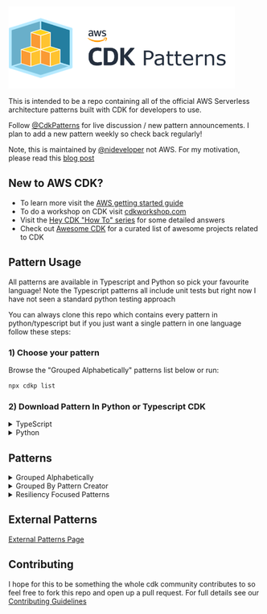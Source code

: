 <img src="img/cdkpatterns_logo.png" width="450" />

This is intended to be a repo containing all of the official AWS Serverless architecture patterns built with CDK for developers to use.

Follow [@CdkPatterns](https://twitter.com/cdkpatterns) for live discussion / new pattern announcements. I plan to add a new pattern weekly so check back regularly!

Note, this is maintained by [@nideveloper](https://twitter.com/nideveloper) not AWS. For my motivation, please read this [blog post](https://www.mattcoulter.com/blog/post/2)

## New to AWS CDK?

* To learn more visit the [AWS getting started guide](https://docs.aws.amazon.com/cdk/latest/guide/getting_started.html)
* To do a workshop on CDK visit [cdkworkshop.com](https://cdkworkshop.com)
* Visit the [Hey CDK &quot;How To&quot; series](https://garbe.io/blog/2019/09/11/hey-cdk-how-to-migrate/) for some detailed answers
* Check out [Awesome CDK](https://github.com/eladb/awesome-cdk) for a curated list of awesome projects related to CDK

## Pattern Usage
All patterns are available in Typescript and Python so pick your favourite language! Note the Typescript patterns all include unit tests but right now I have not seen a standard python testing approach

You can always clone this repo which contains every pattern in python/typescript but if you just want a single pattern in one language follow these steps:

### 1) Choose your pattern
Browse the "Grouped Alphabetically" patterns list below or run:

```bash
npx cdkp list
```

### 2) Download Pattern In Python or Typescript CDK
<details>
  <summary>TypeScript</summary>
  <br />
  All Patterns support the same commands so you can just run:
  <br />
  
 ```bash
npx cdkp init {pattern-name}
cd {pattern-name}
npm run test
# requires you to be using cloud9 or have ran aws configure to setup your local credentials
npm run deploy 
```
</details>
<details>
  <summary>Python</summary>
  <br />
  The CDK CLI is still installed via npm so make sure you have the latest version of node installed or the npx commands will fail. Then you can just run:
  <br />
  
  ```bash
npx cdkp init {pattern-name} --lang=python
cd {pattern-name}
python -m venv .env
source .env/bin/activate
pip install -r requirements.txt
npx cdk synth
# requires you to be using cloud9 or have ran aws configure to setup your local credentials
npx cdk deploy
```
</details>

## Patterns
<details>
  <summary>
    Grouped Alphabetically
  </summary>

  #### Single Page Application S3 Website Deploy
  These are built using https://www.npmjs.com/package/cdk-spa-deploy and allow you to deploy a website in as little as 5 lines of CDK code.

  * [S3 Angular Deploy ](/s3-angular-website/README.md)
  * [S3 React Deploy ](/s3-react-website/README.md)

  ![Architecture](https://raw.githubusercontent.com/cdk-patterns/serverless/master/s3-angular-website/img/architecture.PNG)

  <br /><hr /><br />

  #### [The Big Fan](/the-big-fan/README.md)  
  You can integrate API Gateway directly with SNS and then add some resiliency by integrating your event consumers via sqs and message filtering.

  ![Architecture](the-big-fan/img/the-big-fan-arch.png)

  <br /><hr /><br />

  #### [The Dynamo Streamer](/the-dynamo-streamer/README.md)
  This was taken from this [Tweet](https://twitter.com/edjgeek/status/1220227872511496192?s=20)<br />
  
  You can integrate API Gateway directly with DynamoDB and that way your systems can be more resilient! &quot;Code is a liability&quot; so less lambda functions, less liability

  ![Architecture](https://raw.githubusercontent.com/cdk-patterns/serverless/master/the-dynamo-streamer/img/arch.jpg)

  <br /><hr /><br />

  #### [The EventBridge ATM](/the-eventbridge-atm/README.md)
  This was taken from this [Blogpost](https://aws.amazon.com/blogs/compute/integrating-amazon-eventbridge-into-your-serverless-applications/)<br />

  You can easily create routing rules in EventBridge to send the same event to multiple sources based on conditions. This example shows you how<br /><br />

  ![Architecture](the-eventbridge-atm/img/amazon-eventbridge-custom-application-2.png)

  <br /><hr /><br />

  #### [The EventBridge Circuit Breaker](/the-eventbridge-circuit-breaker/README.md)
  Integrate with unreliable external services? Build a circuit breaker and handle the risk <br />
  ![Architecture](the-eventbridge-circuit-breaker/img/arch2.PNG)

  <br /><hr /><br />

  #### [The Scalable Webhook](/the-scalable-webhook/README.md)
  Need to integrate a non serverless resource like RDS with a serverless one like Lambda? This is your pattern <br /><br />
  ![Architecture](https://raw.githubusercontent.com/cdk-patterns/serverless/master/the-scalable-webhook/img/architecture.png)

  <br /><hr /><br />

  #### [The Simple GraphQL Service](/the-simple-graphql-service/README.md)
  Simple graphQL service built with [AppSync](https://aws.amazon.com/appsync/)<br /><br />
  ![Architecture](the-simple-graphql-service/img/architecture.png)

  <br /><hr /><br />

  #### [The Simple Webservice](/the-simple-webservice/README.md)
  The most basic pattern on cdkpatterns, the start of most peoples serverless journey <br /><br />
  ![Architecture](https://raw.githubusercontent.com/cdk-patterns/serverless/master/the-simple-webservice/img/architecture.png)

  <br /><hr /><br />

  #### [The State Machine](/the-state-machine/README.md)
  Have complex orchestration logic in your application? Build a state machine <br />
  ![Architecture](the-state-machine/img/the-state-machine-arch-overview.png)

  <br /><hr /><br />

</details>
<details>
  <summary>
    Grouped By Pattern Creator
  </summary>
  <br />
  
  * [Eric Johnson](#eric-johnson)
  * [Heitor Lessa](#heitor-lessa)
  * [James Beswick](#james-beswick)
  * [Jeremy Daly](#jeremy-daly)
  * [Matt Coulter](#matt-coulter)
  * [Thorsten Hoeger](#thorsten-hoeger)

  ### Eric Johnson
  <img src="img/dev_profiles/eric_johnson.png" width="120" alt="Eric Johnson profile pic" /><br />

  Christian, husband, dad of 5, musician, Senior Developer Advocate - Serverless for @AWScloud. Opinions are my own. #Serverless #ServerlessForEveryone<br />

  Twitter - [@edjgeek](https://twitter.com/edjgeek)<br />
  Youtube - [bit.ly/edjgeek](https://bit.ly/edjgeek)<br />

  #### [The Dynamo Streamer](/the-dynamo-streamer/README.md)
  This was taken from this [Tweet](https://twitter.com/edjgeek/status/1220227872511496192?s=20)<br />
  
  You can integrate API Gateway directly with DynamoDB and that way your systems can be more resilient! &quot;Code is a liability&quot; so less lambda functions, less liability

  ![Architecture](https://raw.githubusercontent.com/cdk-patterns/serverless/master/the-dynamo-streamer/img/arch.jpg)

  <br /><hr /><br />

  ### Heitor Lessa
  <img src="img/dev_profiles/heitor_lessa.png" width="120" alt="Heitor Lessa profile pic" /><br />

  Principal Serverless Lead, Well-Architected @ AWS<br />

  Twitter - [@heitor_lessa](https://twitter.com/heitor_lessa)<br />

  #### [The Big Fan](/the-big-fan/README.md)  
  You can integrate API Gateway directly with SNS and then add some resiliency by integrating your event consumers via sqs and message filtering.

  ![Architecture](the-big-fan/img/the-big-fan-arch.png)

  <br /><hr /><br />

  ### James Beswick
  <img src="img/dev_profiles/james_beswick.png" width="120" alt="James Beswick profile pic" /><br />

  ☁️🥑 Dev Advocate @AWScloud Serverless<br />

  Twitter - [@jbesw](https://twitter.com/jbesw) <br />
  Blog - [medium.com/@jbesw](https://medium.com/@jbesw)<br />

  #### [The EventBridge ATM](/the-eventbridge-atm/README.md)
  This was taken from this [Blogpost](https://aws.amazon.com/blogs/compute/integrating-amazon-eventbridge-into-your-serverless-applications/)<br />

  You can easily create routing rules in EventBridge to send the same event to multiple sources based on conditions. This example shows you how<br /><br />

  ![Architecture](the-eventbridge-atm/img/amazon-eventbridge-custom-application-2.png)

  <br /><hr /><br />

  ### Jeremy Daly
  <img src="img/dev_profiles/jeremy_daly.png" width="120" alt="jeremy daly profile pic" /><br />

  AWS Serverless Hero/🥑 & host of @ServerlessChats. I build web & open source stuff, blog, speak, and publish http://OffByNone.io every week. CTO @AlertMeNews.<br />

  Twitter - [@jeremy_daly](https://twitter.com/jeremy_daly) <br />
  Blog - [jeremydaly.com](https://www.jeremydaly.com/) <br />

  These patterns are from https://www.jeremydaly.com/serverless-microservice-patterns-for-aws/

  #### [The Simple Webservice](/the-simple-webservice/README.md)
  The most basic pattern on cdkpatterns, the start of most peoples serverless journey <br /><br />
  ![Architecture](https://raw.githubusercontent.com/cdk-patterns/serverless/master/the-simple-webservice/img/architecture.png)

  #### [The Scalable Webhook](/the-scalable-webhook/README.md)
  Need to integrate a non serverless resource like RDS with a serverless one like Lambda? This is your pattern <br /><br />
  ![Architecture](https://raw.githubusercontent.com/cdk-patterns/serverless/master/the-scalable-webhook/img/architecture.png)

  #### [The State Machine](/the-state-machine/README.md)
  Have complex orchestration logic in your application? Build a state machine <br />
  ![Architecture](the-state-machine/img/the-state-machine-arch-overview.png)

  #### [The EventBridge Circuit Breaker](/the-eventbridge-circuit-breaker/README.md)
  Integrate with unreliable external services? Build a circuit breaker and handle the risk <br />
  ![Architecture](the-eventbridge-circuit-breaker/img/arch2.PNG)

  <br /><hr /><br />

  ### Matt Coulter
  <img src="img/dev_profiles/nideveloper.png" width="120" alt="nideveloper profile pic" /><br />

  Software Architect, working for @Liberty_IT in Belfast. Passionate about #Serverless, #AWS, @cdkpatterns, #TCO, CI/CD and #TrunkBasedDev.<br />

  Twitter - [@nideveloper](https://twitter.com/nideveloper) <br />
  Blog - [mattcoulter.com](https://www.mattcoulter.com) <br />
  
  #### Single Page Application S3 Website Deploy
  These are built using https://www.npmjs.com/package/cdk-spa-deploy and allow you to deploy a website in as little as 5 lines of CDK code.

  * [S3 Angular Deploy ](/s3-angular-website/README.md)
  * [S3 React Deploy ](/s3-react-website/README.md)

  ![Architecture](https://raw.githubusercontent.com/cdk-patterns/serverless/master/s3-angular-website/img/architecture.PNG)

  <br /><hr /><br />

  ### Thorsten Hoeger
  <img src="img/dev_profiles/thorsten-hoeger.png" width="120" alt="Thorsten Hoeger profile pic" /><br />

  Cloud Evangelist, CEO @ Taimos GmbH [@taimosgmbh](https://twitter.com/taimosgmbh) - [AWS Community Hero](http://aws.amazon.com/de/heroes/) - AWS, Alexa, Serverless, Gemeinderat [@fw_reichenbach](https://twitter.com/fw_reichenbach)<br />

  Twitter - [@hoegertn](https://twitter.com/hoegertn) <br />
  LinkTree - [@hoegertn](https://linktr.ee/hoegertn) <br />

  #### [The Simple GraphQL Service](/the-simple-graphql-service/README.md)
  Simple graphQL service built with [AppSync](https://aws.amazon.com/appsync/)<br /><br />
  ![Architecture](the-simple-graphql-service/img/architecture.png)

</details>
<details>
  <summary>
    Resiliency Focused Patterns
  </summary>

  #### [The Big Fan](/the-big-fan/README.md)  
  You can integrate API Gateway directly with SNS and then add some resiliency by integrating your event consumers via sqs and message filtering.

  ![Architecture](the-big-fan/img/the-big-fan-arch.png)

  <br /><hr /><br />

  #### [The Dynamo Streamer](/the-dynamo-streamer/README.md)
  This was taken from this [Tweet](https://twitter.com/edjgeek/status/1220227872511496192?s=20)<br />
  
  You can integrate API Gateway directly with DynamoDB and that way your systems can be more resilient! &quot;Code is a liability&quot; so less lambda functions, less liability

  ![Architecture](https://raw.githubusercontent.com/cdk-patterns/serverless/master/the-dynamo-streamer/img/arch.jpg)

  <br /><hr /><br />

  #### [The EventBridge Circuit Breaker](/the-eventbridge-circuit-breaker/README.md)
  Integrate with unreliable external services? Build a circuit breaker and handle the risk <br />
  ![Architecture](the-eventbridge-circuit-breaker/img/arch2.PNG)

  <br /><hr /><br />

  #### [The Scalable Webhook](/the-scalable-webhook/README.md)
  Need to integrate a non serverless resource like RDS with a serverless one like Lambda? This is your pattern <br /><br />
  ![Architecture](https://raw.githubusercontent.com/cdk-patterns/serverless/master/the-scalable-webhook/img/architecture.png)

  <br /><hr /><br />

</details>

## External Patterns

[External Patterns Page](EXTERNAL_PATTERNS.md)

## Contributing
I hope for this to be something the whole cdk community contributes to so feel free to fork this repo and open up a pull request. For full details see our [Contributing Guidelines](CONTRIBUTING.md)
